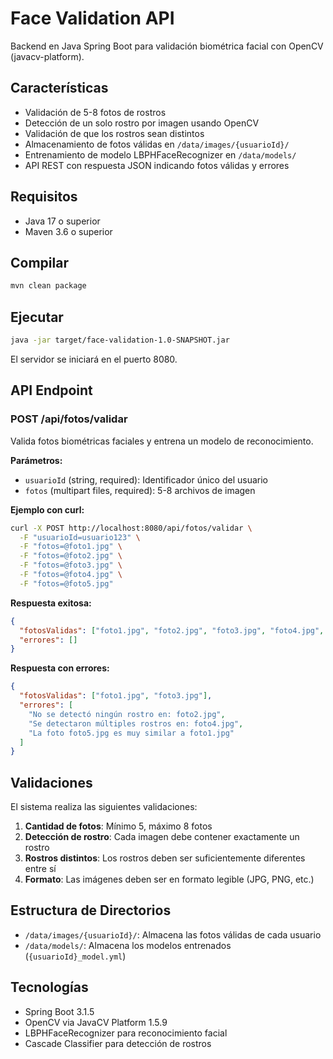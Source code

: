 # Face Validation API

Backend en Java Spring Boot para validación biométrica facial con OpenCV (javacv-platform).

## Características

- Validación de 5-8 fotos de rostros
- Detección de un solo rostro por imagen usando OpenCV
- Validación de que los rostros sean distintos
- Almacenamiento de fotos válidas en `/data/images/{usuarioId}/`
- Entrenamiento de modelo LBPHFaceRecognizer en `/data/models/`
- API REST con respuesta JSON indicando fotos válidas y errores

## Requisitos

- Java 17 o superior
- Maven 3.6 o superior

## Compilar

```bash
mvn clean package
```

## Ejecutar

```bash
java -jar target/face-validation-1.0-SNAPSHOT.jar
```

El servidor se iniciará en el puerto 8080.

## API Endpoint

### POST /api/fotos/validar

Valida fotos biométricas faciales y entrena un modelo de reconocimiento.

**Parámetros:**
- `usuarioId` (string, required): Identificador único del usuario
- `fotos` (multipart files, required): 5-8 archivos de imagen

**Ejemplo con curl:**

```bash
curl -X POST http://localhost:8080/api/fotos/validar \
  -F "usuarioId=usuario123" \
  -F "fotos=@foto1.jpg" \
  -F "fotos=@foto2.jpg" \
  -F "fotos=@foto3.jpg" \
  -F "fotos=@foto4.jpg" \
  -F "fotos=@foto5.jpg"
```

**Respuesta exitosa:**

```json
{
  "fotosValidas": ["foto1.jpg", "foto2.jpg", "foto3.jpg", "foto4.jpg", "foto5.jpg"],
  "errores": []
}
```

**Respuesta con errores:**

```json
{
  "fotosValidas": ["foto1.jpg", "foto3.jpg"],
  "errores": [
    "No se detectó ningún rostro en: foto2.jpg",
    "Se detectaron múltiples rostros en: foto4.jpg",
    "La foto foto5.jpg es muy similar a foto1.jpg"
  ]
}
```

## Validaciones

El sistema realiza las siguientes validaciones:

1. **Cantidad de fotos**: Mínimo 5, máximo 8 fotos
2. **Detección de rostro**: Cada imagen debe contener exactamente un rostro
3. **Rostros distintos**: Los rostros deben ser suficientemente diferentes entre sí
4. **Formato**: Las imágenes deben ser en formato legible (JPG, PNG, etc.)

## Estructura de Directorios

- `/data/images/{usuarioId}/`: Almacena las fotos válidas de cada usuario
- `/data/models/`: Almacena los modelos entrenados (`{usuarioId}_model.yml`)

## Tecnologías

- Spring Boot 3.1.5
- OpenCV via JavaCV Platform 1.5.9
- LBPHFaceRecognizer para reconocimiento facial
- Cascade Classifier para detección de rostros
